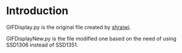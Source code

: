 # Introduction
GIFDisplay.py is the original file created by [shraiwi](https://github.com/shraiwi).

GIFDisplayNew.py is the file modified one based on the need of using SSD1306 instead of SSD1351.
